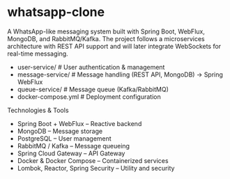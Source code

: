 # whatsapp-clone
A WhatsApp-like messaging system built with Spring Boot, WebFlux, MongoDB, and RabbitMQ/Kafka.
The project follows a microservices architecture with REST API support and will later integrate WebSockets for real-time messaging.

- user-service/          # User authentication & management
- message-service/       # Message handling (REST API, MongoDB)  -> Spring WebFlux
- queue-service/         # Message queue (Kafka/RabbitMQ)
- docker-compose.yml     # Deployment configuration

Technologies & Tools
- Spring Boot + WebFlux – Reactive backend
- MongoDB – Message storage
- PostgreSQL – User management
- RabbitMQ / Kafka – Message queueing
- Spring Cloud Gateway – API Gateway
- Docker & Docker Compose – Containerized services
- Lombok, Reactor, Spring Security – Utility and security

